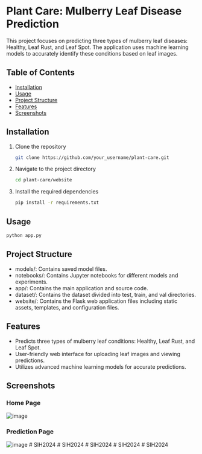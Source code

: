 # Plant Care: Mulberry Leaf Disease Prediction

This project focuses on predicting three types of mulberry leaf diseases: Healthy, Leaf Rust, and Leaf Spot. The application uses machine learning models to accurately identify these conditions based on leaf images.

## Table of Contents

- [Installation](#installation)
- [Usage](#usage)
- [Project Structure](#project-structure)
- [Features](#features)
- [Screenshots](#screenshots)


## Installation

1. Clone the repository
   ```sh
   git clone https://github.com/your_username/plant-care.git
   ```
2. Navigate to the project directory
   ```sh
   cd plant-care/website
   ```
3. Install the required dependencies
   ```sh
   pip install -r requirements.txt
   ```

## Usage
   ```sh
   python app.py
   ```
## Project Structure
* models/: Contains saved model files.
* notebooks/: Contains Jupyter notebooks for different models and experiments.
* app/: Contains the main application and source code.
* dataset/: Contains the dataset divided into test, train, and val directories.
* website/: Contains the Flask web application files including static assets, templates, and configuration files.

## Features

* Predicts three types of mulberry leaf conditions: Healthy, Leaf Rust, and Leaf Spot.
* User-friendly web interface for uploading leaf images and viewing predictions.
* Utilizes advanced machine learning models for accurate predictions.
## Screenshots
### Home Page
![image](https://github.com/user-attachments/assets/40f2e5e4-561a-4d03-9130-1e639b0fc05a)
### Prediction Page
![image](https://github.com/user-attachments/assets/a8f0420d-3b39-4325-9827-bca826beda95)
#   S I H 2 0 2 4  
 #   S I H 2 0 2 4  
 #   S I H 2 0 2 4  
 #   S I H 2 0 2 4  
 #   S I H 2 0 2 4  
 